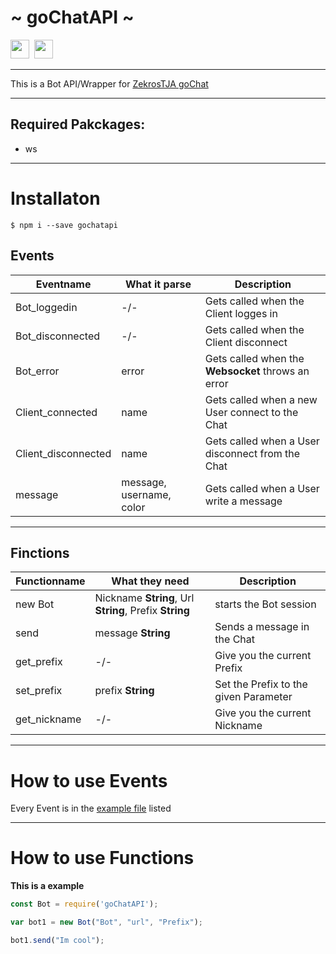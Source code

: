  <div align="center"></div>
     <h1>~ goChatAPI ~</h1>
     <img src="https://forthebadge.com/images/badges/made-with-javascript.svg" height="30" />&nbsp;
     <img src="https://forthebadge.com/images/badges/built-with-love.svg" height="30" />&nbsp;
 </div>

---

This is a Bot API/Wrapper for [ZekrosTJA goChat](https://www.github.com/zekroTJA/goChat)

---

## Required Pakckages:

- ws 

---

# Installaton

`$ npm i --save gochatapi`
## Events

**Eventname** | **What it parse** | **Description**
|----|----|----|
| Bot_loggedin | -/- | Gets called when the Client logges in |
| Bot_disconnected | -/- | Gets called when the Client disconnect |
| Bot_error | error | Gets called when the **Websocket** throws an error |
| Client_connected | name | Gets called when a new User connect to the Chat |
| Client_disconnected | name | Gets called when a User disconnect from the Chat |
| message | message, username, color | Gets called when a User write a message |

---

## Finctions

**Functionname** | **What they need** | **Description**
|----|----|----|
| new Bot | Nickname **String**, Url **String**, Prefix **String** | starts the Bot session |
| send | message **String** | Sends a message in the Chat |
| get_prefix | -/- | Give you the current Prefix |
| set_prefix | prefix **String** | Set the Prefix to the given Parameter |
| get_nickname | -/- | Give you the current Nickname |

---

# How to use Events

Every Event is in the [example file](https://github.com/dasphantom04/goChatAPI/blob/master/example/example.js) listed

---

# How to use Functions

**This is a example**

```javascript
const Bot = require('goChatAPI');

var bot1 = new Bot("Bot", "url", "Prefix");

bot1.send("Im cool");

```

